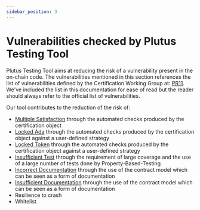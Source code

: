 ```yaml
---
sidebar_position: 3
---
```

# Vulnerabilities checked by Plutus Testing Tool

Plutus Testing Tool aims at reducing the risk of a vulnerability present in the on-chain code. The vulnerabilities mentioned in this section references the list of vulnerabilities defined by the Certification Working Group at: [PR11](https://github.com/input-output-hk/Certification-working-group/pull/11). We've included the list in this documentation for ease of read but the reader should always refer to the official list of vulnerabilities.

Our tool contributes to the reduction of the risk of:

- [Multiple Satisfaction](#cpv-2023-017-multiple-satisfaction) through the automated checks produced by the certification object
- [Locked Ada](#cpv-2023-018-locked-ada) through the automated checks produced by the certification object against a user-defined strategy
- [Locked Token](#cpv-2023-019-locked-non-ada-values) through the automated checks produced by the certification object against a user-defined strategy
- [Insufficient Test](#cpv-2023-025-insufficient-tests) through the requirement of large coverage and the use of a large number of tests done by Property-Based-Testing
- [Incorrect Documentation](#cpv-2023-026-incorrect-documentation) through the use of the contract model which can be seen as a form of documentation
- [Insufficient Documentation](#cpv-2023-027-insufficient-documentation) through the use of the contract model which can be seen as a form of documentation
- Resilience to crash
- Whitelist
